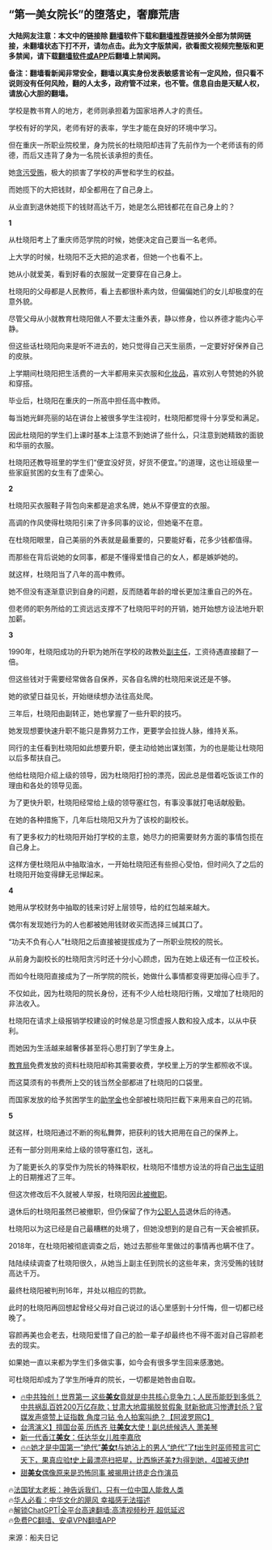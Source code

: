  <!-- 面包屑导航 --> <h2>“第一美女院长”的堕落史，奢靡荒唐</h2> <p class="notice"><b>大陆网友注意：本文中的链接除 <a href="https://github.com/bannedbook/fanqiang" >翻墙</a>软件下载和<a href="https://github.com/killgcd/justmysocks/blob/master/README.md">翻墙推荐</a>链接外全部为禁网链接，未翻墙状态下打不开，请勿点击。此为文字版禁闻，欲看图文视频完整版和更多禁闻，请下载<a href="https://github.com/bannedbook/fanqiang">翻墙软件或APP</a>后翻墙上禁闻网。</p><p>备注：翻墙看新闻非常安全，翻墙以真实身份发表敏感言论有一定风险，但只看不说则没有任何风险，翻的人太多，政府管不过来，也不管。信息自由是天赋人权，请放心大胆的翻墙。</b></p>  <div class="entry"> <p>学校是教书育人的地方，老师则承担着为国家培养人才的责任。</p> <p>学校有好的学风，老师有好的表率，学生才能在良好的环境中学习。</p> <p>但在重庆一所职业院校里，身为院长的杜晓阳却违背了先前作为一个老师该有的师德，而后又违背了身为一名院长该承担的责任。</p> <p>她<a href="https://www.bannedbook.org/bnews/tag/%E8%B4%AA%E6%B1%A1%E5%8F%97%E8%B4%BF/" class="st_tag internal_tag" rel="tag" title="标签 贪污受贿 下的日志">贪污受贿</a>，极大的损害了学校的声誉和学生的权益。</p> <p>而她揽下的大把钱财，却全都用在了自己身上。</p> <p>从业直到退休她揽下的钱财高达千万，她是怎么把钱都花在自己身上的？</p> <p><strong>1</strong></p> <p>从杜晓阳考上了重庆师范学院的时候，她便决定自己要当一名老师。</p> <p>上大学的时候，杜晓阳不乏大把的追求者，但她一个也看不上。</p> <p>她从小就爱美，看到好看的衣服就一定要穿在自己身上。</p> <p>杜晓阳的父母都是人民教师，看上去都很朴素内敛，但偏偏她们的女儿却极度的在意外貌。</p> <p>尽管父母从小就教育杜晓阳做人不要太注重外表，静以修身，俭以养德才能内心平静。</p> <p>但这些话杜晓阳向来是听不进去的，她只觉得自己天生丽质，一定要好好保养自己的皮肤。</p> <p>上学期间杜晓阳把生活费的一大半都用来买衣服和<a href="https://www.bannedbook.org/bnews/tag/%E5%8C%96%E5%A6%86%E5%93%81/" class="st_tag internal_tag" rel="tag" title="标签 化妆品 下的日志">化妆品</a>，喜欢别人夸赞她的外貌和穿搭。</p> <p>毕业后，杜晓阳在重庆的一所高中担任高中教师。</p> <p>每当她光鲜亮丽的站在讲台上被很多学生注视时，杜晓阳都觉得十分享受和满足。</p> <p>因此杜晓阳的学生们上课时基本上注意不到她讲了些什么，只注意到她精致的面貌和华丽的衣服。</p> <p>杜晓阳还教导班里的学生们“便宜没好货，好货不便宜。”的道理，这也让班级里一些家庭贫困的女生有了虚荣心。</p> <p><strong>2</strong></p> <p>杜晓阳买衣服鞋子背包向来都是追求名牌，她从不穿便宜的衣服。</p> <p>高调的作风使得杜晓阳引来了许多同事的议论，但她毫不在意。</p> <p>在杜晓阳眼里，自己美丽的外表就是最重要的，只要能好看，花多少钱都值得。</p> <p>而那些在背后说她的女同事，都是不懂得爱惜自己的女人，都是嫉妒她的。</p> <p>就这样，杜晓阳当了八年的高中教师。</p> <p>她不但没有逐渐意识到自身的问题，反而随着年龄的增长更加注重自己的外在。</p> <p>但老师的职务所给的工资远远支撑不了杜晓阳平时的开销，她开始想方设法地升职加薪。</p> <p><strong>3</strong></p> <p>1990年，杜晓阳成功的升职为她所在学校的政教处<a href="https://www.bannedbook.org/bnews/tag/%E5%89%AF%E4%B8%BB%E4%BB%BB/" class="st_tag internal_tag" rel="tag" title="标签 副主任 下的日志">副主任</a>，工资待遇直接翻了一倍。</p> <p>但这些钱对于需要经常做各自保养，买各自名牌的杜晓阳来说还是不够。</p> <p>她的欲望日益见长，开始继续想办法往高处爬。</p> <p>三年后，杜晓阳由副转正，她也掌握了一些升职的技巧。</p> <p>她发现想要快速升职不能只是靠努力工作，更要学会拉拢人脉，维持关系。</p>  <p>同行的主任看到杜晓阳如此想要升职，便主动给她出谋划策，为的也是能让杜晓阳以后多帮扶自己。</p> <p>他给杜晓阳介绍上级的领导，因为杜晓阳打扮的漂亮，因此总是借着吃饭谈工作的理由和各处的领导见面。</p> <p>为了更快升职，杜晓阳经常给上级的领导塞红包，有事没事就打电话献殷勤。</p> <p>在她的各种措施下，几年后杜晓阳又升为了该校的副校长。</p> <p>有了更多权力的杜晓阳开始打学校的主意，她尽力的把需要财务方面的事情包揽在自己身上。</p> <p>这样方便杜晓阳从中抽取油水，一开始杜晓阳还有些担心受怕，但时间久了之后的杜晓阳开始变得肆无忌惮起来。</p> <p><strong>4</strong></p> <p>她用从学校财务中抽取的钱来讨好上层领导，给的红包越来越大。</p> <p>偶尔有发现她行为的人也都被她用钱财收买而选择三缄其口了。</p> <p>“功夫不负有心人”杜晓阳之后直接被提拔成为了一所职业院校的院长。</p> <p>从前身为副校长的杜晓阳贪污时还十分小心顾虑，因为在她上级还有一位正校长。</p> <p>而如今杜晓阳直接成为了一所学院的院长，她做什么事情都变得更加得心应手了。</p> <p>不仅如此，因为杜晓阳的院长身份，还有不少人给杜晓阳行贿，又增加了杜晓阳的非法收入。</p> <p>杜晓阳在请求上级报销学校建设的时候总是习惯虚报人数和投入成本，以从中获利。</p> <p>而她因为生活越来越奢侈甚至将心思打到了学生身上。</p> <p><a href="https://www.bannedbook.org/bnews/tag/%E6%95%99%E8%82%B2%E5%B1%80/" class="st_tag internal_tag" rel="tag" title="标签 教育局 下的日志">教育局</a>免费发放的资料杜晓阳却称其需要收费，学校里上万的学生都照收不误。</p>  <p>而这莫须有的书费所上交的钱当然全部都进了杜晓阳的口袋里。</p> <p>而国家发放的给予贫困学生的<a href="https://www.bannedbook.org/bnews/tag/%E5%8A%A9%E5%AD%A6%E9%87%91/" class="st_tag internal_tag" rel="tag" title="标签 助学金 下的日志">助学金</a>也全部被杜晓阳拦截下来用来自己的花销。</p> <p><strong>5</strong></p> <p>就这样，杜晓阳通过不断的徇私舞弊，把获利的钱大把用在自己的保养上。</p> <p>还有一部分则用来给上级的领导塞红包，送礼。</p> <p>为了能更长久的享受作为院长的特殊职权，杜晓阳不惜想方设法的将自己<a href="https://www.bannedbook.org/bnews/tag/%E5%87%BA%E7%94%9F%E8%AF%81%E6%98%8E/" class="st_tag internal_tag" rel="tag" title="标签 出生证明 下的日志">出生证明</a>上的日期推迟了三年。</p> <p>但这次修改后不久就被人举报，杜晓阳因此<a href="https://www.bannedbook.org/bnews/tag/%E8%A2%AB%E6%92%A4%E8%81%8C/" class="st_tag internal_tag" rel="tag" title="标签 被撤职 下的日志">被撤职</a>。</p> <p>退休后的杜晓阳虽然已被撤职，但仍保留了作为<a href="https://www.bannedbook.org/bnews/tag/%E5%85%AC%E8%81%8C%E4%BA%BA%E5%91%98/" class="st_tag internal_tag" rel="tag" title="标签 公职人员 下的日志">公职人员</a>退休后的待遇。</p> <p>杜晓阳以为这已经是自己最糟糕的处境了，但她没想到的是自己有一天会被抓获。</p> <p>2018年，在杜晓阳被彻底调查之后，她过去那些年里做过的事情再也瞒不住了。</p> <p>陆陆续续调查了杜晓阳很久，从她当上副主任到院长的这些年来，贪污受贿的钱财高达千万。</p> <p>最终杜晓阳被判刑16年，并处以相应的罚款。</p> <p>此时的杜晓阳再回想起曾经父母对自己说过的话心里感到十分忏悔，但一切都已经晚了。</p> <p>容颜再美也会老去，杜晓阳爱惜了自己的脸一辈子却最终也不得不面对自己容颜老去的现实。</p> <p>如果她一直以来都为学生们多做实事，如今会有很多学生回来感激她。</p> <p>可杜晓阳却成为了学生所唾弃的院长，一切都是她咎由自取。</p>  <!--<div id="taboola-mid-1"></div>--><ul class='op-related-articles' title='相关阅读'> <li><a href='https://www.bannedbook.org/bnews/bannedvideo/20231224/1978537.html' target='_blank'>🔥中共独创！世界第一 这些<b>美女</b>竟就是中共核心竞争力；人民币能贬到多低？中共祸乱百姓200万亿存款；甘肃大地震揭脱贫假象 财新掀底习惨遭封杀？官媒发声盛赞上证指数 角度刁钻 令人拍案叫绝？【阿波罗网C】</a></li> <li><a href='https://www.bannedbook.org/bnews/taiwannews/20231224/1978345.html' target='_blank'>台湾演义】擅国台英 历练齐 驻<b>美女</b>大使！副总统候选人 萧美琴</a></li> <li><a href='https://www.bannedbook.org/bnews/yule/20231222/1977548.html' target='_blank'>新一代香江<b>美女</b>：任达华女儿胜李嘉欣</a></li> <li><a href='https://www.bannedbook.org/bnews/sohnews/20231221/1977050.html' target='_blank'>🔥🔥她才是中国第一“绝代”<b>美女</b>❗与她沾上的男人“绝代”了❗出生时巫师预言可亡天下，果真应验❗史上最漂亮扫把星，比西施还美❓为得到她，4国被灭绝❗❗</a></li> <li><a href='https://www.bannedbook.org/bnews/yule/20231220/1976524.html' target='_blank'>甜<b>美女</b>偶像原来是恐怖同事 被揭用计挤走合作演员</a></li> </ul> <p class="texttj"> 🔥<a href="https://www.bannedbook.org/bnews/ssgc/20230219/1850782.html" target="_blank">法国犹太老板：神告诉我们，只有一位中国人能救人类</a><br/> 🔥<a href="https://www.bannedbook.org/bnews/comments/20220220/1694796.html" target="_blank">华人必看：中华文化的飓风 幸福感无法描述</a><br/> 🔥<a href="https://github.com/bannedbook/fanqiang/wiki/V2ray%E6%9C%BA%E5%9C%BA" target="_blank">解锁ChatGPT|全平台高速翻墙:高清视频秒开,超低延迟</a><br/> 🔥<a href="https://github.com/bannedbook/fanqiang/wiki/%E7%A6%81%E9%97%BB%E7%BD%91%E5%AE%89%E5%8D%93%E7%BF%BB%E5%A2%99%E6%96%B0%E9%97%BBAPP" target="_blank">免费PC翻墙、安卓VPN翻墙APP</a><br/> </p><p class="src-info">来源：船夫日记 </p><a name='sharetosocial'></a> <div style="margin-bottom:5px;padding-bottom:5px;clear:both"> <div id="archive-pix-1" class="banner-ads"> <!-- AuctionX Display platform tag START --> <div id="27602x728x90x621x_ADSLOT1" clicktrack="%%CLICK_URL_ESC%%"></div>  <!-- AuctionX Display platform tag END --> </div> <div id="archive-pix-2" class="banner-ads"> <!-- AuctionX Display platform tag START --> <div id="27556x300x250x621x_ADSLOT1" clicktrack="%%CLICK_URL_ESC%%" style="margin:0 auto;text-align:center"></div>  <!-- AuctionX Display platform tag END --> </div> </div>  <div id="archive-pix-1" class="banner-ads"> <!-- AuctionX Display platform tag START --> <div id="27603x728x90x621x_ADSLOT1" clicktrack="%%CLICK_URL_ESC%%"></div>  <!-- AuctionX Display platform tag END --> </div> </div><!--END ENTRY--> 